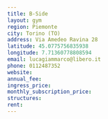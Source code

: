 ```yaml
---
title: B-Side
layout: gym
region: Piemonte
city: Torino (TO)
address: Via Amedeo Ravina 28
latitude: 45.0775756835938
longitude: 7.71360778808594
email: lucagiammarco@libero.it
phone: 0112487352
website: 
annual_fee: 
ingress_price: 
monthly_subscription_price: 
structures: 
rent: 
---
```


